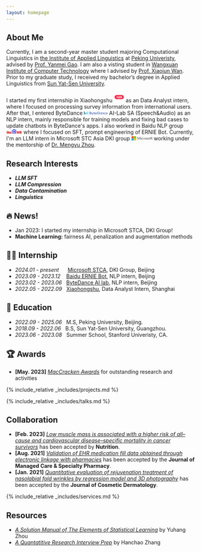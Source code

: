 ```yaml
---
layout: homepage
---
```


## About Me

Currently, I am a second-year master student majoring Computational Linguistics in [the Institute of Applied Linguistics](https://sfl.pku.edu.cn/) at [Peking Univeristy](https://www.pku.edu.cn/), advised by [Prof. Yanmei Gao](https://sfl.pku.edu.cn/szdw1/zzjs/wgyyxjyyyyxyjs_20220407164432484604/gym/index.htm). I am also a visting student in [Wangxuan Institute of Computer Technology](https://www.icst.pku.edu.cn/) where I  advised by [Prof. Xiaojun Wan](https://wanxiaojun.github.io/). Prior to my graduate study, I received my bachelor’s degree in Applied Linguistics from [Sun Yat-Sen University](https://www.sysu.edu.cn/). 



I started my first internship in Xiaohongshu <img src="assets/img/xiaohongshu.svg" style="width:2em;" /> as an Data Analyst intern, where I focused on processing survey information from international users. After that, I entered ByteDance <img src="assets/img/bytedance.svg" style="width:4.5em;" /> AI-Lab SA (Speech&Audio) as an NLP intern, mainly responsible for training models and fixing bad cases to update chatbots in ByteDance's apps. I also worked in Baidu NLP group <img src="assets/img/baidu.png" style="width:3em;" /> where I focused on SFT, prompt engineering of ERNIE Bot. Currently, I'm an LLM intern in Microsoft STC Asia DKI group <img src="assets/img/microsoft.svg" style="width:4em;" /> working under the mentorship of [Dr. Mengyu Zhou](https://www.microsoft.com/en-us/research/people/mezho/). 


## Research Interests
- ***LLM SFT***
- ***LLM Compression***
- ***Data Contamination***
- ***Linguistics***


## 🔥 News!
- Jan 2023: I started my internship in Microsoft STCA, DKI Group! 
- **Machine Learning:** fairness AI, penalization and augmentation methods


## 👩‍💻 Internship
- *2024.01 - present* &nbsp;&nbsp;&nbsp;&nbsp; [Microsoft STCA](https://www.microsoft.com/en-us/research/group/data-knowledge-intelligence/), DKI Group, Beijing
- *2023.09 - 2023.12* &nbsp;&nbsp;&nbsp;[Baidu ERNIE Bot]((https://nlp.baidu.com/homepage/index)), NLP intern, Beijing
- *2023.02 - 2023.06*  &nbsp;&nbsp;[ByteDance AI lab](https://www.bytedance.com/en/), NLP intern, Beijing
- *2022.05 - 2022.09*  &nbsp;&nbsp;[Xiaohongshu](√), Data Analyst Intern, Shanghai


## 📖 Education

- *2022.09 - 2025.06* &nbsp;&nbsp;M.S, Peking University, Beijing.
- *2018.09 - 2022.06* &nbsp;&nbsp;B.S, Sun Yat-Sen University, Guangzhou.
- *2023.06 - 2023.08* &nbsp;&nbsp;Summer School, Stanford Univeristy, CA.




## 🏆 Awards
- **[May. 2023]** <a href="https://gsas.nyu.edu/admissions/financial-aid/graduate-school-fellowships-and-assistantships.html" target="_blank">*MacCracken Awards*</a> for outstanding research and activities


<!-- {% include_relative _includes/publications.md %} -->

{% include_relative _includes/projects.md %}

{% include_relative _includes/talks.md %}







## Collaboration

<!-- - **[Feb. 2020]** Our paper about incremental learning is accepted to CVPR 2020.
- **[Feb. 2020]** We will host the ACM Multimedia Asia 2020 conference in Singapore!
- **[Sept. 2019]** Our paper about few-shot learning is accepted to NeurIPS 2019. -->
- **[Feb. 2023]** <a href="https://www.sciencedirect.com/science/article/pii/S089990072200346X" target="_blank">*Low muscle mass is associated with a higher risk of all–cause and cardiovascular disease–specific mortality in cancer survivors*</a> has been accepted by **Nutrition**. 
- **[Aug. 2021]** <a href="https://www.jmcp.org/doi/full/10.18553/jmcp.2021.27.10.1482" target="_blank">*Validation of EHR medication fill data obtained through electronic linkage with pharmacies*</a> has been accepted by the **Journal of Managed Care & Specialty Pharmacy**.
- **[Jan. 2021]** <a href="https://onlinelibrary.wiley.com/doi/abs/10.1111/jocd.13486" target="_blank">*Quantitative evaluation of rejuvenation treatment of nasolabial fold wrinkles by regression model and 3D photography*</a> has been accepted by the **Journal of Cosmetic Dermatology**.


{% include_relative _includes/services.md %}


## Resources

<!-- https://yuhangzhou88.github.io/ESL_Solution/  -->
- <a href="https://yuhangzhou88.github.io/ESL_Solution/" target="_blank">*A Solution Manual of The Elements of Statistical Learning*</a> by Yuhang Zhou 
- <a href="https://github.com/Hanchao-Zhang/LeetQuant-Note/blob/main/Quant%20Research.pdf" target="_blank">*A Quantatitive Research Interview Prep*</a> by Hanchao Zhang



